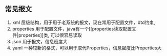 ## 常见报文
1. xml 层级结构，用于用于老系统的报文，现在常用于配置文件，dtd约束,
2. properties 用于配置文件，java有一个[[properties读取配置文件|properties]]类, 可以很容易读取
3. json 用于报文，信息密度大
4. yaml 一种较新的格式，可以用于取代Properties，信息密度比Properties大
